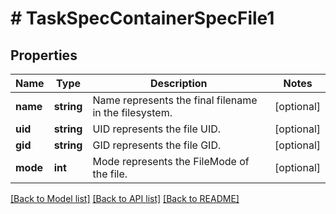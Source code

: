 # # TaskSpecContainerSpecFile1

## Properties

Name | Type | Description | Notes
------------ | ------------- | ------------- | -------------
**name** | **string** | Name represents the final filename in the filesystem. | [optional]
**uid** | **string** | UID represents the file UID. | [optional]
**gid** | **string** | GID represents the file GID. | [optional]
**mode** | **int** | Mode represents the FileMode of the file. | [optional]

[[Back to Model list]](../../README.md#models) [[Back to API list]](../../README.md#endpoints) [[Back to README]](../../README.md)
